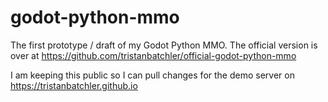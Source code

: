 # godot-python-mmo
The first prototype / draft of my Godot Python MMO. The official version is over at https://github.com/tristanbatchler/official-godot-python-mmo

I am keeping this public so I can pull changes for the demo server on https://tristanbatchler.github.io
